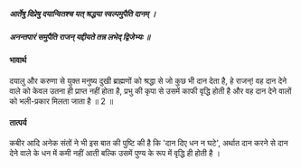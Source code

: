 ##### आर्तेषु विप्रेषु दयान्वितश्च यत् श्रद्धया स्वल्पमुपैति दानम् ।
##### अनन्तपारं समुपैति राजन् यद्दीयते तन्न लभेद् द्विजेभ्यः ॥

#### भावार्थ

दयालु और करुणा से युक्त मनुष्य दुखी ब्राह्मणों को श्रद्धा से जो कुछ भी दान देता है, हे राजन्! वह दान देने वाले को केवल उतना ही प्राप्त नहीं होता है, प्रभु की कृपा से उसमें काफी वृद्धि होती है और वह दान देने वालों को भली-प्रकार मिलता जाता है ॥ 2 ॥

#### तात्पर्य

कबीर आदि अनेक संतों ने भी इस बात की पुष्टि की है कि 'दान दिए धन न घटे', अर्थात दान करने से दान देने वाले के धन में कमी नहीं आती बल्कि उसमें पुण्य के रूप में वृद्धि ही होती है ।